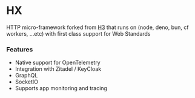 # HX

HTTP micro-framework forked from [H3](https://github.com/unjs/h3) that runs on (node, deno, bun, cf workers, ...etc) with first class support for Web Standards

### Features

- Native support for OpenTelemetry
- Integration with Zitadel / KeyCloak
- GraphQL
- SocketIO
- Supports app monitoring and tracing



